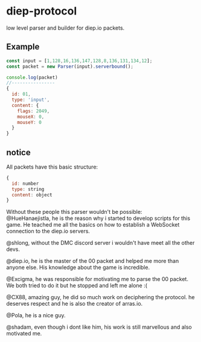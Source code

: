 # diep-protocol
low level parser and builder for diep.io packets.

## Example

```js
const input = [1,128,16,136,147,128,8,136,131,134,12];
const packet = new Parser(input).serverbound();

console.log(packet)
//----------------
{
  id: 01,
  type: 'input',
  content: {
    flags: 2049,
    mouseX: 0,
    mouseY: 0
  }
}
```

## notice

All packets have this basic structure: 
```js
{
  id: number
  type: string
  content: object
}
```

Without these people this parser wouldn't be possible:  
@HueHanaejistla, he is the reason why i started to develop scripts for this game. He teached me all the basics on how to establish a WebSocket connection to the diep.io servers. 

@shlong, without the DMC discord server i wouldn't have meet all the other devs.

@diep.io, he is the master of the 00 packet and helped me more than anyone else. His knowledge about the game is incredible.

@Excigma, he was responsible for motivating me to parse the 00 packet. We both tried to do it but he stopped and left me alone :(

@CX88, amazing guy, he did so much work on deciphering the protocol. he deserves respect and he is also the creator of arras.io.

@Pola, he is a nice guy.

@shadam, even though i dont like him, his work is still marvellous and also motivated me.
